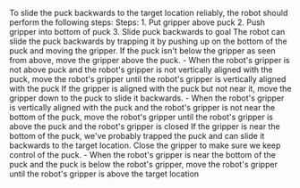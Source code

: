 To slide the puck backwards to the target location reliably, the robot should perform the following steps:
    Steps:  1. Put gripper above puck  2. Push gripper into bottom of puck  3. Slide puck backwards to goal
    The robot can slide the puck backwards by trapping it by pushing up on the bottom of the puck and moving the gripper. If the puck isn't below the gripper as seen from above, move the gripper above the puck.
    - When the robot's gripper is not above puck and the robot's gripper is not vertically aligned with the puck, move the robot's gripper until the robot's gripper is vertically aligned with the puck
    If the gripper is aligned with the puck but not near it, move the gripper down to the puck to slide it backwards.
    - When the robot's gripper is vertically aligned with the puck and the robot's gripper is not near the bottom of the puck, move the robot's gripper until the robot's gripper is above the puck and the robot's gripper is closed
    If the gripper is near the bottom of the puck, we've probably trapped the puck and can slide it backwards to the target location. Close the gripper to make sure we keep control of the puck.
    - When the robot's gripper is near the bottom of the puck and the puck is below the robot's gripper, move the robot's gripper until the robot's gripper is above the target location